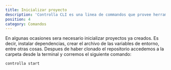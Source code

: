 ```yaml
---
title: Inicializar proyecto
description: 'Controlla CLI es una linea de commandos que provee herramientas que facilitan el desarrollo al equipo de Controlla.'
position: 4
category: Comandos
---
```


En algunas ocasiones sera necesario inicializar proyectos ya creados. Es decir, instalar dependencias, crear el archivo de las variables de entorno, entre otras cosas. Despues de haber clonado el repositorio accedemos a la carpeta desde la terminal y corremos el siguiente comando:

```bash
controlla start
```